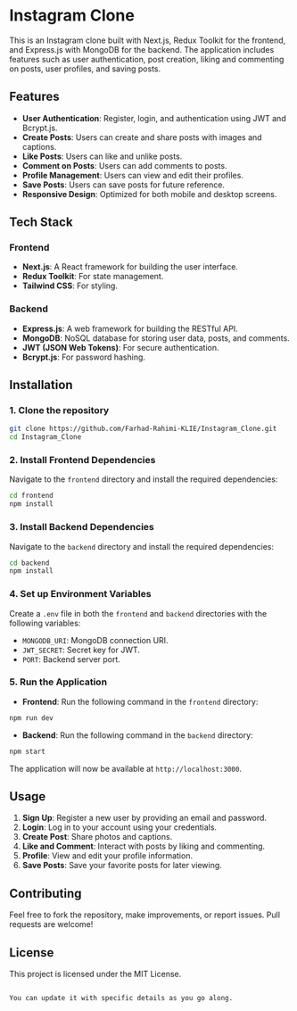 # Instagram Clone

This is an Instagram clone built with Next.js, Redux Toolkit for the frontend, and Express.js with MongoDB for the backend. The application includes features such as user authentication, post creation, liking and commenting on posts, user profiles, and saving posts.

## Features

- **User Authentication**: Register, login, and authentication using JWT and Bcrypt.js.
- **Create Posts**: Users can create and share posts with images and captions.
- **Like Posts**: Users can like and unlike posts.
- **Comment on Posts**: Users can add comments to posts.
- **Profile Management**: Users can view and edit their profiles.
- **Save Posts**: Users can save posts for future reference.
- **Responsive Design**: Optimized for both mobile and desktop screens.

## Tech Stack

### Frontend

- **Next.js**: A React framework for building the user interface.
- **Redux Toolkit**: For state management.
- **Tailwind CSS**: For styling.

### Backend

- **Express.js**: A web framework for building the RESTful API.
- **MongoDB**: NoSQL database for storing user data, posts, and comments.
- **JWT (JSON Web Tokens)**: For secure authentication.
- **Bcrypt.js**: For password hashing.

## Installation

### 1. Clone the repository

```bash
git clone https://github.com/Farhad-Rahimi-KLIE/Instagram_Clone.git
cd Instagram_Clone
```

### 2. Install Frontend Dependencies

Navigate to the `frontend` directory and install the required dependencies:

```bash
cd frontend
npm install
```

### 3. Install Backend Dependencies

Navigate to the `backend` directory and install the required dependencies:

```bash
cd backend
npm install
```

### 4. Set up Environment Variables

Create a `.env` file in both the `frontend` and `backend` directories with the following variables:

- `MONGODB_URI`: MongoDB connection URI.
- `JWT_SECRET`: Secret key for JWT.
- `PORT`: Backend server port.

### 5. Run the Application

- **Frontend**: Run the following command in the `frontend` directory:

```bash
npm run dev
```

- **Backend**: Run the following command in the `backend` directory:

```bash
npm start
```

The application will now be available at `http://localhost:3000`.

## Usage

1. **Sign Up**: Register a new user by providing an email and password.
2. **Login**: Log in to your account using your credentials.
3. **Create Post**: Share photos and captions.
4. **Like and Comment**: Interact with posts by liking and commenting.
5. **Profile**: View and edit your profile information.
6. **Save Posts**: Save your favorite posts for later viewing.

## Contributing

Feel free to fork the repository, make improvements, or report issues. Pull requests are welcome!

## License

This project is licensed under the MIT License.
```

You can update it with specific details as you go along.